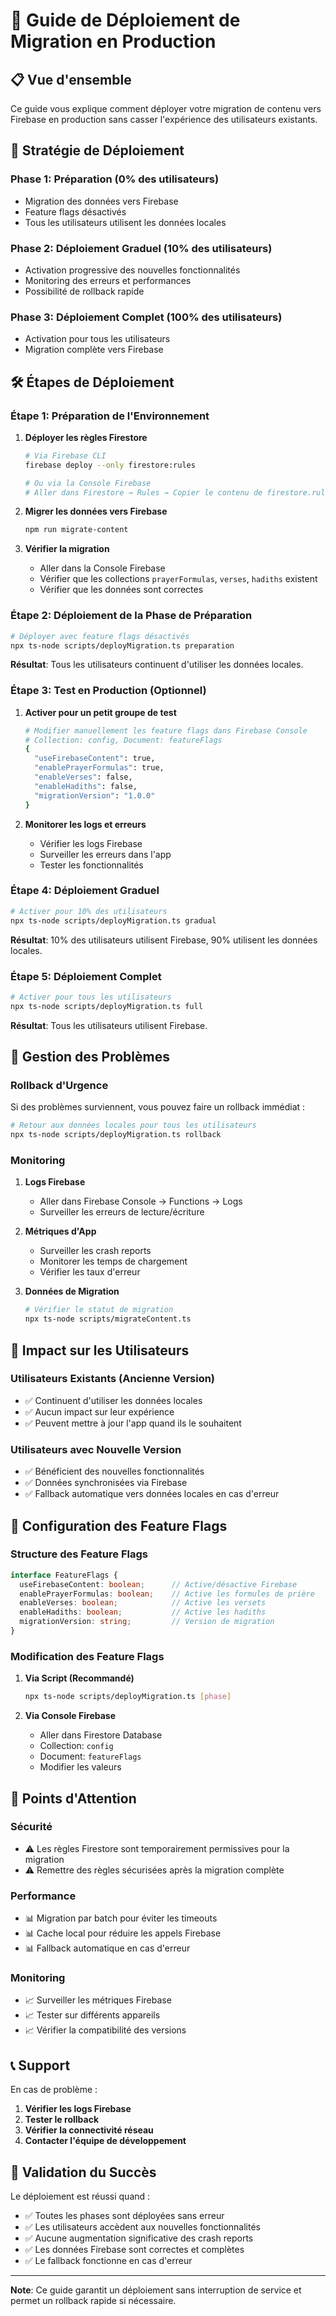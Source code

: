 # 🚀 Guide de Déploiement de Migration en Production

## 📋 Vue d'ensemble

Ce guide vous explique comment déployer votre migration de contenu vers Firebase en production sans casser l'expérience des utilisateurs existants.

## 🎯 Stratégie de Déploiement

### Phase 1: Préparation (0% des utilisateurs)
- Migration des données vers Firebase
- Feature flags désactivés
- Tous les utilisateurs utilisent les données locales

### Phase 2: Déploiement Graduel (10% des utilisateurs)
- Activation progressive des nouvelles fonctionnalités
- Monitoring des erreurs et performances
- Possibilité de rollback rapide

### Phase 3: Déploiement Complet (100% des utilisateurs)
- Activation pour tous les utilisateurs
- Migration complète vers Firebase

## 🛠️ Étapes de Déploiement

### Étape 1: Préparation de l'Environnement

1. **Déployer les règles Firestore**
   ```bash
   # Via Firebase CLI
   firebase deploy --only firestore:rules
   
   # Ou via la Console Firebase
   # Aller dans Firestore → Rules → Copier le contenu de firestore.rules
   ```

2. **Migrer les données vers Firebase**
   ```bash
   npm run migrate-content
   ```

3. **Vérifier la migration**
   - Aller dans la Console Firebase
   - Vérifier que les collections `prayerFormulas`, `verses`, `hadiths` existent
   - Vérifier que les données sont correctes

### Étape 2: Déploiement de la Phase de Préparation

```bash
# Déployer avec feature flags désactivés
npx ts-node scripts/deployMigration.ts preparation
```

**Résultat**: Tous les utilisateurs continuent d'utiliser les données locales.

### Étape 3: Test en Production (Optionnel)

1. **Activer pour un petit groupe de test**
   ```bash
   # Modifier manuellement les feature flags dans Firebase Console
   # Collection: config, Document: featureFlags
   {
     "useFirebaseContent": true,
     "enablePrayerFormulas": true,
     "enableVerses": false,
     "enableHadiths": false,
     "migrationVersion": "1.0.0"
   }
   ```

2. **Monitorer les logs et erreurs**
   - Vérifier les logs Firebase
   - Surveiller les erreurs dans l'app
   - Tester les fonctionnalités

### Étape 4: Déploiement Graduel

```bash
# Activer pour 10% des utilisateurs
npx ts-node scripts/deployMigration.ts gradual
```

**Résultat**: 10% des utilisateurs utilisent Firebase, 90% utilisent les données locales.

### Étape 5: Déploiement Complet

```bash
# Activer pour tous les utilisateurs
npx ts-node scripts/deployMigration.ts full
```

**Résultat**: Tous les utilisateurs utilisent Firebase.

## 🔄 Gestion des Problèmes

### Rollback d'Urgence

Si des problèmes surviennent, vous pouvez faire un rollback immédiat :

```bash
# Retour aux données locales pour tous les utilisateurs
npx ts-node scripts/deployMigration.ts rollback
```

### Monitoring

1. **Logs Firebase**
   - Aller dans Firebase Console → Functions → Logs
   - Surveiller les erreurs de lecture/écriture

2. **Métriques d'App**
   - Surveiller les crash reports
   - Monitorer les temps de chargement
   - Vérifier les taux d'erreur

3. **Données de Migration**
   ```bash
   # Vérifier le statut de migration
   npx ts-node scripts/migrateContent.ts
   ```

## 📱 Impact sur les Utilisateurs

### Utilisateurs Existants (Ancienne Version)
- ✅ Continuent d'utiliser les données locales
- ✅ Aucun impact sur leur expérience
- ✅ Peuvent mettre à jour l'app quand ils le souhaitent

### Utilisateurs avec Nouvelle Version
- ✅ Bénéficient des nouvelles fonctionnalités
- ✅ Données synchronisées via Firebase
- ✅ Fallback automatique vers données locales en cas d'erreur

## 🔧 Configuration des Feature Flags

### Structure des Feature Flags

```typescript
interface FeatureFlags {
  useFirebaseContent: boolean;      // Active/désactive Firebase
  enablePrayerFormulas: boolean;    // Active les formules de prière
  enableVerses: boolean;            // Active les versets
  enableHadiths: boolean;           // Active les hadiths
  migrationVersion: string;         // Version de migration
}
```

### Modification des Feature Flags

1. **Via Script (Recommandé)**
   ```bash
   npx ts-node scripts/deployMigration.ts [phase]
   ```

2. **Via Console Firebase**
   - Aller dans Firestore Database
   - Collection: `config`
   - Document: `featureFlags`
   - Modifier les valeurs

## 🚨 Points d'Attention

### Sécurité
- ⚠️ Les règles Firestore sont temporairement permissives pour la migration
- ⚠️ Remettre des règles sécurisées après la migration complète

### Performance
- 📊 Migration par batch pour éviter les timeouts
- 📊 Cache local pour réduire les appels Firebase
- 📊 Fallback automatique en cas d'erreur

### Monitoring
- 📈 Surveiller les métriques Firebase
- 📈 Tester sur différents appareils
- 📈 Vérifier la compatibilité des versions

## 📞 Support

En cas de problème :

1. **Vérifier les logs Firebase**
2. **Tester le rollback**
3. **Vérifier la connectivité réseau**
4. **Contacter l'équipe de développement**

## 🎉 Validation du Succès

Le déploiement est réussi quand :

- ✅ Toutes les phases sont déployées sans erreur
- ✅ Les utilisateurs accèdent aux nouvelles fonctionnalités
- ✅ Aucune augmentation significative des crash reports
- ✅ Les données Firebase sont correctes et complètes
- ✅ Le fallback fonctionne en cas d'erreur

---

**Note**: Ce guide garantit un déploiement sans interruption de service et permet un rollback rapide si nécessaire.
